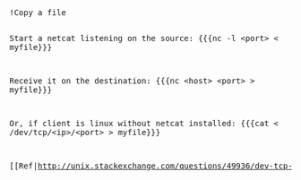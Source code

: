 <div title="Netcat" creator="YourName" modifier="YourName" created="201406231220" tags="netcat" changecount="1">
<pre>!Copy a file

Start a netcat listening on the source:
{{{nc -l &lt;port&gt; &lt; myfile}}}

Receive it on the destination:
{{{nc &lt;host&gt; &lt;port&gt; &gt; myfile}}}

Or, if client is linux without netcat installed:
{{{cat &lt; /dev/tcp/&lt;ip&gt;/&lt;port&gt; &gt; myfile}}}

[[Ref|http://unix.stackexchange.com/questions/49936/dev-tcp-listen-instead-of-nc-listen]]</pre>
</div>
